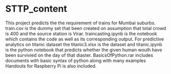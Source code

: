 # STTP_content
This project predicts the the requirement of trains for Mumbai suburbs. train.csv is the dummy set that been created on assumption that total crowd is 400 and the source station is Virar.
traincasting.ipynb is the notebook which contains the code as well as its corresponding output.
For predictive analytics on titanic dataset the titanic3.xlsx is the dataset and titanic.ipynb is the python notebook that predicts whether the given human woulh have been survivied on the day of that diaster.
BasicsOfPython.rar includes documents with basic syntax of python along with many examples
Handouts for Raspberry Pi is also included.
